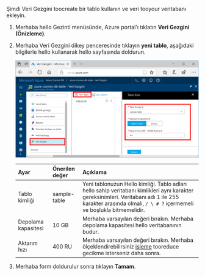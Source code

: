Şimdi Veri Gezgini toocreate bir tablo kullanın ve veri tooyour veritabanı ekleyin. 

1. Merhaba hello Gezinti menüsünde, Azure portal'ı tıklatın **Veri Gezgini (Önizleme)**. 
2. Merhaba Veri Gezgini dikey penceresinde tıklayın **yeni tablo**, aşağıdaki bilgilerle hello kullanarak hello sayfasında doldurun.

    ![Hello Azure portal'ın Veri Gezgini](./media/cosmos-db-create-table/azure-cosmosdb-data-explorer.png)

    Ayar|Önerilen değer|Açıklama
    ---|---|---
    Tablo kimliği|sample-table|Yeni tablonuzun Hello kimliği. Tablo adları hello sahip veritabanı kimlikleri aynı karakter gereksinimleri. Veritabanı adı 1 ile 255 karakter arasında olmalı, `/ \ # ?` içermemeli ve boşlukla bitmemelidir.
    Depolama kapasitesi| 10 GB|Merhaba varsayılan değeri bırakın. Merhaba depolama kapasitesi hello veritabanının budur.
    Aktarım hızı|400 RU|Merhaba varsayılan değeri bırakın. Merhaba ölçeklendirebilirsiniz [işleme](../articles/cosmos-db/request-units.md) tooreduce gecikme isterseniz daha sonra.

3. Merhaba form doldurulur sonra tıklayın **Tamam**.
